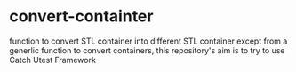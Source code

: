 # convert-containter
function to convert STL container into different STL container
except from a generlic function to convert containers, this repository's aim is to try to use Catch Utest Framework
